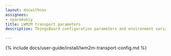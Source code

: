 ```yaml
---
layout: docwithnav
assignees:
- vparomskiy
title: LWM2M transport parameters
description: ThingsBoard configuration parameters and environment variables

---
```


{% include docs/user-guide/install/lwm2m-transport-config.md %}
